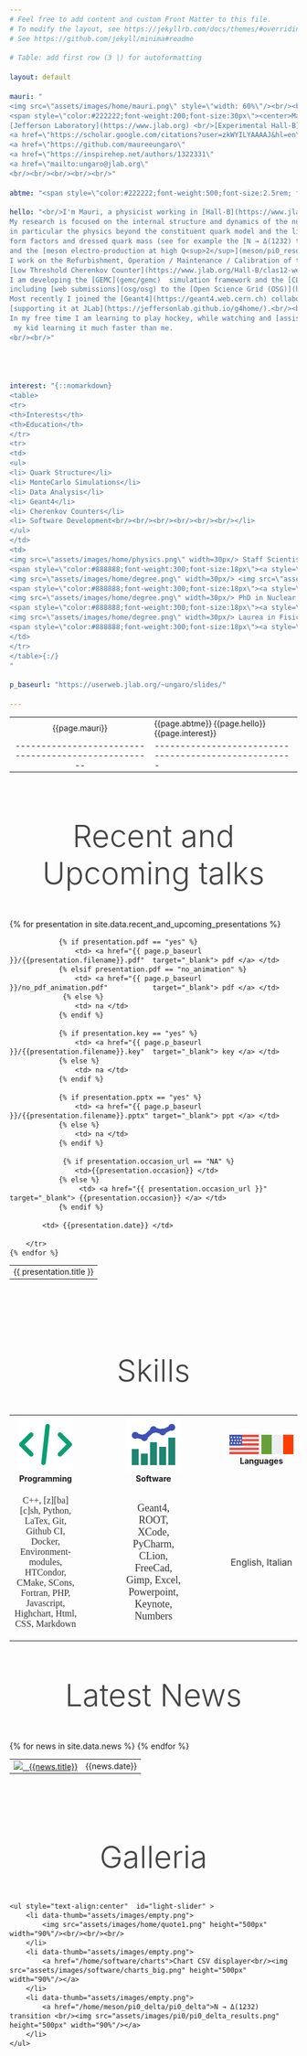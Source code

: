 ```yaml
---
# Feel free to add content and custom Front Matter to this file.
# To modify the layout, see https://jekyllrb.com/docs/themes/#overriding-theme-defaults
# See https://github.com/jekyll/minima#readme

# Table: add first row (3 |) for autoformatting

layout: default

mauri: "
<img src=\"assets/images/home/mauri.png\" style=\"width: 60%\"/><br/><br/>
<span style=\"color:#222222;font-weight:200;font-size:30px\"><center>Maurizio Ungaro</center></span><span style=\"color:#888888;font-weight:200;font-size:24px\">Staff Scientist</span><br/><br/>
[Jefferson Laboratory](https://www.jlab.org) <br/>[Experimental Hall-B](https://www.jlab.org/physics/hall-b)<br/><br/>
<a href=\"https://scholar.google.com/citations?user=zkWYILYAAAAJ&hl=en\" target=_blank><img class=\"zoomIcon\" src=\"assets/images/home/gscholar.png\"/> </a> 
<a href=\"https://github.com/maureeungaro\"                              target=_blank><img class=\"zoomIcon\" src=\"assets/images/home/github.png\"  /> </a> 
<a href=\"https://inspirehep.net/authors/1322331\"                       target=_blank><img class=\"zoomIcon\" src=\"assets/images/home/inspire.png\" /> </a> 
<a href=\"mailto:ungaro@jlab.org\"                                                    ><img class=\"zoomIcon\" src=\"assets/images/home/email.png\"   /> </a>
<br/><br/><br/><br/><br/>"

abtme: "<span style=\"color:#222222;font-weight:500;font-size:2.5rem; font-family: Montserrat,sans-serif; \">About Me</span> <br/>"

hello: "<br/>I'm Mauri, a physicist working in [Hall-B](https://www.jlab.org/physics/hall-b) at [Jefferson Lab](https://www.jlab.org).<br/><br/>
My research is focused on the internal structure and dynamics of the nucleon, <br/>
in particular the physics beyond the constituent quark model and the link between <br/>
form factors and dressed quark mass (see for example the [N → Δ(1232) transition](meson/pi0_delta/pi0_delta)<br/>
and the [meson electro-production at high Q<sup>2</sup>](meson/pi0_resonance/pi0_resonance) analyses). <br/><br/>
I work on the Refurbishment, Operation / Maintenance / Calibration of the<br/> 
[Low Threshold Cherenkov Counter](https://www.jlab.org/Hall-B/clas12-web/specs/ltcc.pdf) detector in Hall-B. <br/><br/>
I am developing the [GEMC](gemc/gemc)  simulation framework and the [CLAS12 simulations](clas12Tags/clas12Tags),  <br/>
including [web submissions](osg/osg) to the [Open Science Grid (OSG)](https://gracc.opensciencegrid.org/d/000000033/osg-project-accounting?orgId=1).<br/><br/>
Most recently I joined the [Geant4](https://geant4.web.cern.ch) collaboration with the purpose of 
[supporting it at JLab](https://jeffersonlab.github.io/g4home/).<br/><br/>
In my free time I am learning to play hockey, while watching and [assisting](showcase/hockey)<br/>
 my kid learning it much faster than me.
<br/><br/>"




interest: "{::nomarkdown}
<table>
<tr>
<th>Interests</th>   
<th>Education</th>
</tr>
<tr>
<td>
<ul>
<li> Quark Structure</li>
<li> MonteCarlo Simulations</li>
<li> Data Analysis</li>
<li> Geant4</li>
<li> Cherenkov Counters</li>
<li> Software Development<br/><br/><br/><br/><br/><br/></li>
</ul>
</td>
<td>
<img src=\"assets/images/home/physics.png\" width=30px/> Staff Scientist<br/>
<span style=\"color:#888888;font-weight:300;font-size:18px\"><a style=\"color:#448844;\" href=\"https://www.jlab.org\">Jefferson Laboratory</a>, VA, USA, 2011-present</span><br/><br/>
<img src=\"assets/images/home/degree.png\" width=30px/> <img src=\"assets/images/home/physics.png\" width=30px/> Post-Doc and Research Associate<br/>
<span style=\"color:#888888;font-weight:300;font-size:18px\"><a style=\"color:#448844;\" href=\"https://www.uconn.edu\">University of Connecticut</a>, USA, 2004-2011</span><br/><br/>
<img src=\"assets/images/home/degree.png\" width=30px/> PhD in Nuclear Physics     <br/>
<span style=\"color:#888888;font-weight:300;font-size:18px\"><a style=\"color:#448844;\" href=\"https://www.rpi.edu\">Rensselaer Polytechnic Institute</a>, Troy, NY, USA, 2003</span><br/><br/>
<img src=\"assets/images/home/degree.png\" width=30px/> Laurea in Fisica <br/>
<span style=\"color:#888888;font-weight:300;font-size:18px\"><a style=\"color:#448844;\" href=\"https://www.difi.unige.it/it\">Università degli studi di Genova</a>, Italy, 1999</span><br/>
</td>
</tr>
</table>{:/}
"

p_baseurl: "https://userweb.jlab.org/~ungaro/slides/"

---
```


|                                                      |                                                       |
|:----------------------------------------------------:|-------------------------------------------------------|
|                    {{page.mauri}}                    | {{page.abtme}} {{page.hello}}     {{page.interest}}   |
| ---------------------------------------------------- | ----------------------------------------------------- |

<div class="colored_band">

<br/><br/><br/>

<p style="text-align:center">
<span style="color:#444;font-weight:300;font-size:54px">Recent and Upcoming talks</span>
</p>
<br/><br/>
<table class="alternate">
	{% for presentation in site.data.recent_and_upcoming_presentations %}
		<tr>
            <td> {{ presentation.title }} </td>

                {% if presentation.pdf == "yes" %}
                    <td> <a href="{{ page.p_baseurl }}/{{presentation.filename}}.pdf"  target="_blank"> pdf </a> </td>
                {% elsif presentation.pdf == "no_animation" %}
                    <td> <a href="{{ page.p_baseurl }}/no_pdf_animation.pdf"           target="_blank"> pdf </a> </td>
                 {% else %}
                    <td> na </td>
                {% endif %}

                {% if presentation.key == "yes" %}
                    <td> <a href="{{ page.p_baseurl }}/{{presentation.filename}}.key"  target="_blank"> key </a> </td>
                {% else %}
                    <td> na </td>
                {% endif %}

                {% if presentation.pptx == "yes" %}
                    <td> <a href="{{ page.p_baseurl }}/{{presentation.filename}}.pptx" target="_blank"> ppt </a> </td>
                {% else %}
                    <td> na </td>
                {% endif %}

                 {% if presentation.occasion_url == "NA" %}
                    <td>{{presentation.occasion}} </td>
                {% else %}
                     <td> <a href="{{ presentation.occasion_url }}"  target="_blank"> {{presentation.occasion}} </a> </td>
                {% endif %}

            <td> {{presentation.date}} </td>

        </tr>
	{% endfor %}

</table>
<br/><br/><br/>

</div>


<br/><br/>

<p style="text-align:center"><span style="color:#444;font-weight:300;font-size:54px;">Skills</span></p>    
<br/>


<table style="text-align:center;">
<tr>
    <th style="width: 25%"><img src="assets/images/home/code.png" alt="code"/>      <br/>Programming</th>
    <th></th>
    <th style="width: 25%"><img src="assets/images/home/software.png"/>  <br/>Software</th>
    <th></th>
    <th style="width: 25%"><img src="assets/images/home/languages.png"/> <br/>Languages</th>
</tr>
<tr>
    <td><p style="color:#333;font-weight:400;font-size:16px; font-family: Monaco">C++, [z][ba][c]sh, Python, LaTex, Git, Github CI, Docker, Environment-modules, HTCondor, CMake, SCons, Fortran, PHP, Javascript, Highchart, Html, CSS, Markdown</p></td>
    <td></td>
    <td><p style="color:#333;font-weight:400;font-size:18px; font-family: Avenir"> Geant4, ROOT, XCode, PyCharm, CLion, FreeCad, Gimp, Excel, Powerpoint, Keynote, Numbers  </p></td>
    <td></td>
    <td><p style="color:#333;font-weight:400;font-size:16px">English, Italian</p></td>
</tr>
</table>
<br/>


<div class="colored_band">
	<br/>
	<p style="text-align:center"><span style="color:#444;font-weight:300;font-size:54px;">Latest News</span></p>    
	<br/><br/>
	<table class="alternate">
	{% for news in site.data.news %}
		<tr>
			<td> <a href="{{news.link}}"><img src="{{news.image}}" width="100px">&nbsp;&nbsp;&nbsp;{{news.title}}</a> </td>
			<td> {{news.date}} </td>
		</tr>
	{% endfor %}
	</table>
	<br/><br/>
</div>



<link type="text/css" rel="stylesheet" href="/home/assets/lightslider.css" />
<script src="/home/assets/jq.js"></script>
<script src="/home/assets/lightslider.js"></script>

<div>
	<br/><br/><br/>
	<p style="text-align:center"><span style="color:#444;font-weight:300;font-size:54px;">Galleria</span></p>    
	<br/>

	<ul style="text-align:center"  id="light-slider" >
    	<li data-thumb="assets/images/empty.png">
			<img src="assets/images/home/quote1.png" height="500px" width="90%"/><br/><br/><br/>
    	</li>
    	<li data-thumb="assets/images/empty.png">
			<a href="/home/software/charts">Chart CSV displayer<br/><img src="assets/images/software/charts_big.png" height="500px" width="90%"/></a>
    	</li>
    	<li data-thumb="assets/images/empty.png">
			<a href="/home/meson/pi0_delta/pi0_delta">N → Δ(1232) transition <br/><img src="assets/images/pi0/pi0_delta_results.png" height="500px" width="90%"/></a>
    	</li>
	</ul>

</div>

<script type="text/javascript">
    $(document).ready(function() {
            $('#light-slider').lightSlider({
                gallery:true,
                item:1,
                thumbItem:2,
                slideMargin: 1,
                speed:500,
		        pause: 5000,
                auto:true,
                loop:true,
                onSliderLoad: function() {
                    $('#light-slider').removeClass('cS-hidden');
                }  
		});
});
</script>

<br/><br/><br/>
<br/><br/><br/>


[mauri]: assets/images/home/mauri.png

[gscholar]: assets/images/home/google-scholar.png

[github]: assets/images/home/github.png

[inspire]: assets/images/home/inspire.png

[degree]: assets/images/home/degree.png

[code]: assets/images/home/code.png

[software]: assets/images/home/software.png

[languages]: assets/images/home/languages.png

[quote1]: assets/images/home/quote1.png
